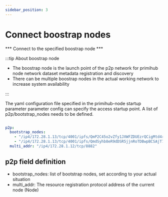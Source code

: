 ```yaml
---
sidebar_position: 3
---
```


# Connect boostrap nodes

*** Connect to the specified boostrap node ***

:::tip About boostrap node

* The boostrap node is the launch point of the p2p network for primihub node network dataset metadata registration and discovery
* There can be multiple boostrap nodes in the actual working network to increase system availability
  
:::

The yaml configuration file specified in the primihub-node startup parameter parameter config can specify the access startup point. A list of p2p/bootstrap_nodes needs to be defined.

```yaml

p2p:
  bootstrap_nodes:
    - "/ip4/172.28.1.13/tcp/4001/ipfs/QmP2C45o2vZfy1JXWFZDUEzrQCigMtd4r3nesvArV8dFKd"
    - "/ip4/172.28.1.13/tcp/4001/ipfs/QmdSyhb8eR9dDSR5jjnRoTDBwpBCSAjT7WueKJ9cQArYoA"
  multi_addr: "/ip4/172.28.1.12/tcp/8882"

```
## p2p field definition

* bootstrap_nodes: list of bootstrap nodes, set according to your actual situation
* multi_addr: The resource registration protocol address of the current node (Node)
